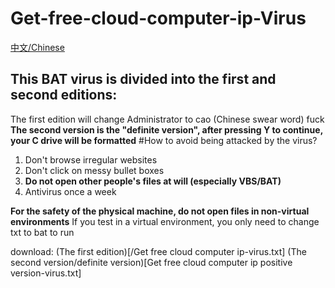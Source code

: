 # Get-free-cloud-computer-ip-Virus

[中文/Chinese](/chinese/read.md)

## This BAT virus is divided into the first and second editions:
The first edition will change Administrator to cao (Chinese swear word) fuck
**The second version is the "definite version", after pressing Y to continue, your C drive will be formatted**
#How to avoid being attacked by the virus?
1. Don't browse irregular websites
2. Don't click on messy bullet boxes
3. **Do not open other people's files at will (especially VBS/BAT)**
4. Antivirus once a week

**For the safety of the physical machine, do not open files in non-virtual environments**
If you test in a virtual environment, you only need to change txt to bat to run

download:
(The first edition)[/Get free cloud computer ip-virus.txt]
(The second version/definite version)[Get free cloud computer ip positive version-virus.txt]
